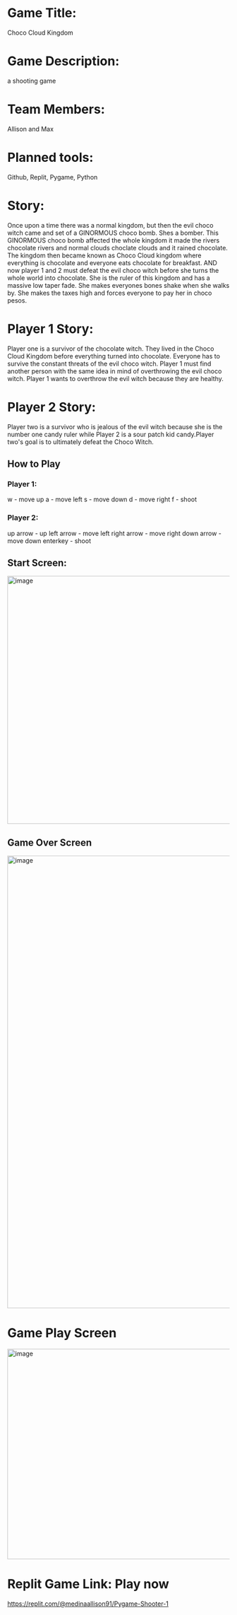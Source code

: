 # Game Title:
Choco Cloud Kingdom

# Game Description: 
a shooting game 

# Team Members: 
Allison and Max 

# Planned tools: 
Github, Replit, Pygame, Python

# Story: 
Once upon a time there was a normal kingdom, but then the evil choco witch came and set of a GINORMOUS choco bomb. Shes a bomber. This GINORMOUS choco bomb affected the whole kingdom it made the rivers chocolate rivers and normal clouds choclate clouds and it rained chocolate. The kingdom then became known as Choco Cloud kingdom where everything is chocolate and everyone eats chocolate for breakfast. AND now player 1 and 2 must defeat the evil choco witch before she turns the whole world into chocolate. She is the ruler of this kingdom and has a massive low taper fade. She makes everyones bones shake when she walks by. She makes the taxes high and forces everyone to pay her in choco pesos.

# Player 1 Story: 
Player one is a survivor of the chocolate witch. They lived in the Choco Cloud Kingdom before everything turned into chocolate. Everyone has to survive the constant threats of the evil choco witch. Player 1 must find another person with the same idea in mind of overthrowing the evil choco witch. Player 1 wants to overthrow the evil witch because they are healthy.

# Player 2 Story: 
Player two is a survivor who is jealous of the evil witch because she is the number one candy ruler while Player 2 is a sour patch kid candy.Player two's goal is to ultimately defeat the Choco Witch.

## How to Play
### Player 1:
w - move up
a - move left
s - move down
d - move right
f - shoot

### Player 2: 
up arrow - up
left arrow - move left
right arrow - move right
down arrow - move down
enterkey - shoot

## Start Screen: 
<img width="798" height="561" alt="image" src="https://github.com/user-attachments/assets/811dc301-bd46-495b-9951-2b3d01d1a88f" />


## Game Over Screen 
<img width="1536" height="1024" alt="image" src="https://github.com/user-attachments/assets/4bf6c18a-434d-45aa-b9a5-0cb12b04e646" />


# Game Play Screen
<img width="660" height="476" alt="image" src="https://github.com/user-attachments/assets/975cd22a-8696-4b0e-aede-c718888cbb41" />

# Replit Game Link: Play now
https://replit.com/@medinaallison91/Pygame-Shooter-1

